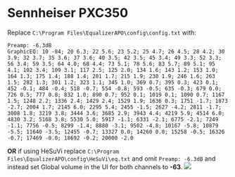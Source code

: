 # Sennheiser PXC350
Replace `C:\Program Files\EqualizerAPO\config\config.txt` with:
```
Preamp: -6.3dB
GraphicEQ: 10 -84; 20 6.3; 22 5.6; 23 5.2; 25 4.7; 26 4.5; 28 4.2; 30 3.9; 32 3.7; 35 3.6; 37 3.6; 40 3.5; 42 3.5; 45 3.4; 49 3.3; 52 3.3; 56 3.4; 59 3.5; 64 4.0; 68 4.4; 73 5.1; 78 5.6; 83 5.7; 89 5.1; 95 4.1; 102 3.4; 109 3.1; 117 2.5; 125 2.0; 134 1.6; 143 1.2; 153 1.0; 164 1.3; 175 1.4; 188 1.4; 201 1.7; 215 1.9; 230 1.9; 246 1.6; 263 1.5; 282 1.3; 301 1.2; 323 1.1; 345 1.0; 369 0.7; 395 0.3; 423 0.1; 452 -0.1; 484 -0.4; 518 -0.7; 554 -0.8; 593 -0.5; 635 -0.3; 679 0.0; 726 0.5; 777 0.8; 832 1.0; 890 0.7; 952 0.1; 1019 0.1; 1090 0.7; 1167 1.5; 1248 2.2; 1336 2.4; 1429 2.4; 1529 1.9; 1636 0.3; 1751 -1.7; 1873 -2.7; 2004 1.7; 2145 6.0; 2295 5.4; 2455 -1.5; 2627 -4.2; 2811 -1.7; 3008 1.8; 3219 3.8; 3444 3.6; 3685 2.9; 3943 4.4; 4219 5.9; 4514 6.0; 4830 3.2; 5168 3.8; 5530 5.0; 5917 -1.1; 6331 -2.1; 6775 -2.1; 7249 -1.1; 7756 -0.5; 8299 -1.4; 8880 -3.1; 9502 -4.8; 10167 -5.8; 10879 -5.5; 11640 -3.5; 12455 -0.7; 13327 0.0; 14260 0.0; 15258 -0.5; 16326 -0.7; 17469 -0.0; 18692 -0.2; 20000 -2.0
```
**OR** if using HeSuVi replace `C:\Program Files\EqualizerAPO\config\HeSuVi\eq.txt` and omit `Preamp: -6.3dB` and instead set Global volume in the UI for both channels to **-63**.
![](https://raw.githubusercontent.com/jaakkopasanen/AutoEq/master/results/Sonoma%20Model%20One/headphoncecom/onear/Sennheiser%20PXC350/Sennheiser%20PXC350.png)